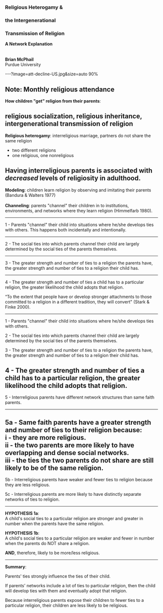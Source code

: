 
### Religious Heterogamy &
### the Intergenerational
### Transmission of Religion
**A Network Explanation**
<br>
<br>
<br>
**Brian McPhail**    
Purdue University  

---?image=att-decline-US.jpg&size=auto 90%

Note:
Monthly religious attendance
---
**How children "get" religion from their parents**:  

religious socialization, religious inheritance, intergenerational transmission of religion
---
**Religious heterogamy**: interreligious marriage, partners do not share the same religion
  - two different religions
  - one religious, one nonreligious

Having interreligious parents is associated with *decreased* levels of religiosity in adulthood.
---
**Modeling**: children learn religion by observing and imitating their parents (Bandura & Walters 1977)  
<br>
**Channeling**: parents "channel" their children in to institutions, environments, and networks where they learn religion (Himmelfarb 1980).

---

1 - Parents "channel" their child into situations where he/she develops ties with others. This happens both incidentally and intentionally.

---

2 - The social ties into which parents channel their child are largely determined by the social ties of the parents themselves.

---

3 - The greater strength and number of ties to a religion the parents have, the greater strength and number of ties to a religion their child has.

---

4 - The greater strength and number of ties a child has to a particular religion, the greater likelihood the child adopts that religion.  

“To the extent that people have or develop stronger attachments to those committed to a religion in a different tradition, they will convert" (Stark & Finke 2000).

---

1 - Parents "channel" their child into situations where he/she develops ties with others.

2 - The social ties into which parents channel their child are largely determined by the social ties of the parents themselves.  

3 - The greater strength and number of ties to a religion the parents have, the greater strength and number of ties to a religion their child has.  

4 - The greater strength and number of ties a child has to a particular religion, the greater likelihood the child adopts that religion.
---


5 - Interreligious parents have different network structures than same faith parents.

---

5a - Same faith parents have a greater strength and number of ties to their religion because:  
  i - they are more religious.  
  ii - the two parents are more likely to have overlapping and dense social networks.  
  iii - the ties the two parents do not share are still likely to be of the same religion.
---

5b - Interreligious parents have weaker and fewer ties to religion because they are less religious.  

5c - Interreligious parents are more likely to have distinctly separate networks of ties to religion.

---
**HYPOTHESIS 1a**:  
A child's social ties to a particular religion are stronger and greater in number when the parents have the same religion.

**HYPOTHESIS 1b**:  
A child's social ties to a particular religion are weaker and fewer in number when the parents do NOT share a religion.

**AND**, therefore, likely to be more/less religious.

---
**Summary**:  

Parents' ties strongly influence the ties of their child.  

If parents' networks include a lot of ties to particular religion, then the child will develop ties with them and eventually adopt that religion.

Because interreligious parents expose their children to fewer ties to a particular religion, their children are less likely to be religious.
